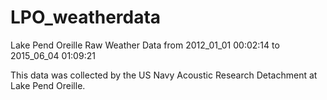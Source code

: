 # LPO_weatherdata

Lake Pend Oreille Raw Weather Data from 2012_01_01 00:02:14 to 2015_06_04 01:09:21

This data was collected by the US Navy Acoustic Research Detachment at Lake Pend Oreille.

